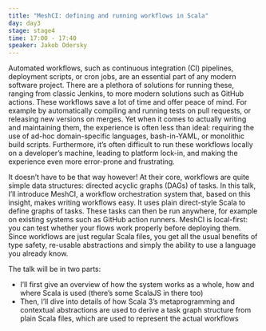 ```yaml
---
title: "MeshCI: defining and running workflows in Scala"
day: day3
stage: stage4
time: 17:00 - 17:40
speaker: Jakob Odersky
---
```


Automated workflows, such as continuous integration (CI) pipelines, deployment scripts, or cron jobs, are an essential part of any modern software project. There are a plethora of solutions for running these, ranging from classic Jenkins, to more modern solutions such as GitHub actions. These workflows save a lot of time and offer peace of mind. For example by automatically compiling and running tests on pull requests, or releasing new versions on merges. Yet when it comes to actually writing and maintaining them, the experience is often less than ideal: requiring the use of ad-hoc domain-specific languages, bash-in-YAML, or monolithic build scripts. Furthermore, it’s often difficult to run these workflows locally on a developer’s machine, leading to platform lock-in, and making the experience even more error-prone and frustrating.

It doesn’t have to be that way however! At their core, workflows are quite simple data structures: directed acyclic graphs (DAGs) of tasks. In this talk, I’ll introduce MeshCI, a workflow orchestration system that, based on this insight, makes writing workflows easy. It uses plain direct-style Scala to define graphs of tasks. These tasks can then be run anywhere, for example on existing systems such as GitHub action runners. MeshCI is local-first: you can test whether your flows work properly before deploying them. Since workflows are just regular Scala files, you get all the usual benefits of type safety, re-usable abstractions and simply the ability to use a language you already know.

The talk will be in two parts:

- I’ll first give an overview of how the system works as a whole, how and where Scala is used (there’s some ScalaJS in there too)
- Then, I’ll dive into details of how Scala 3’s metaprogramming and contextual abstractions are used to derive a task graph structure from plain Scala files, which are used to represent the actual workflows